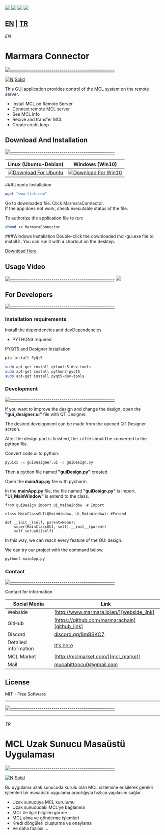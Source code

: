 ![](https://img.shields.io/github/downloads/zekiahmetbayar/Valf/total?color=brightgreen)
![](https://img.shields.io/github/languages/code-size/zekiahmetbayar/Valf?color=brightgreen)
![](https://img.shields.io/github/last-commit/zekiahmetbayar/Valf?color=blue)
![](https://img.shields.io/github/license/zekiahmetbayar/Valf?color=blue)



##  [EN](#EN) | [TR](#TR)
###### EN
# Marmara Connector
[![-----------------------------------------------------](https://raw.githubusercontent.com/andreasbm/readme/master/assets/lines/colored.png)]()

[![N|Solid](https://i.hizliresim.com/pZlzCq.png)](https://github.com/marmarachain)

This GUI application provides control of the MCL system on the remote server.
  - Install MCL on Remote Server
  - Connect remote MCL server
  - See MCL info
  - Recive and transfer MCL
  - Create credit loop

## Download And Installation
[![-----------------------------------------------------](https://raw.githubusercontent.com/andreasbm/readme/master/assets/lines/colored.png)]()

Linux (Ubuntu-Debian)              |  Windows (Win10)
:-------------------------:|:-------------------------:
[![Download For Ubuntu](images/1linux-dow.png)](https://github.com/mucahittopcu/MCL-Remote-Server-Connection-GUI)|  [![Download For Win10](images/win_dow.png)](https://github.com/mucahittopcu/MCL-Remote-Server-Connection-GUI)

###Ubuntu Installation

```sh
wget "www.link.com"
```

Go to downloaded file. Click MarmaraConnector.<br>
If the app does not work, check executable status of the file.

To authorize the application file to run:
```sh
chmod +x MarmaraConnector
```

###Windows Installation
Double-click the downloaded mcl-gui.exe file to install it.
You can run it with a shortcut on the desktop.<br>

[Download Here](www.google.com.tr)

## Usage Video
[![-----------------------------------------------------](https://raw.githubusercontent.com/andreasbm/readme/master/assets/lines/colored.png)]()
[![](https://img.youtube.com/vi/YOUTUBE_VIDEO_ID_HERE/0.jpg)](https://www.youtube.com/watch?v=oiKj0Z_Xnjc)
 
## For Developers
[![-----------------------------------------------------](https://raw.githubusercontent.com/andreasbm/readme/master/assets/lines/colored.png)]()
### Installation requirements

Install the dependencies and devDependencies

- PYTHON3 required


PYQT5 and Designer Installation
```sh
pip install PyQt5

sudo apt-get install qttools5-dev-tools
sudo apt-get install python3-pyqt5
sudo apt-get install pyqt5-dev-tools
```

### Development
[![-----------------------------------------------------](https://raw.githubusercontent.com/andreasbm/readme/master/assets/lines/colored.png)]()

If you want to improve the design and change the design, open the **"gui_designer.ui"** file with QT Designer.

The desired development can be made from the opened QT Designer screen.

After the design part is finished, the .ui file should be converted to the python file.

Convert code ui to python:
```sh
pyuic5 -x guiDesigner.ui -o guiDesign.py
```

Then a python file named **"guiDesign.py"** created.

Open the **mainApp.py** file with pycharm.

In the **mainApp.py** file, the file named **"guiDesign.py"** is import. **"Ui_MainWindow"** is extend to the class.

    from guiDesign import Ui_MainWindow  # Import
    
    class MainClassGUI(QMainWindow, Ui_MainWindow): #Extend
    
    def __init__(self, parent=None):
        super(MainClassGUI, self).__init__(parent)
        self.setupUi(self)

In this way, we can reach every feature of the GUI design.

We can try our project with the command below.

```sh
python3 mainApp.py
```

### Contact
 [![-----------------------------------------------------](https://raw.githubusercontent.com/andreasbm/readme/master/assets/lines/colored.png)]()

Contact for information

| Social Media | Link |
| ------ | ------ |
| Webside | [http://www.marmara.io/en/][webside_link] |
| GitHub | [https://github.com/marmarachain][github_link] |
| Discord | [discord.gg/8mBSKC7][discord_link] |
| Detailed information | [It's here][info_eng]  |
| MCL Market | [http://mclmarket.com/][mcl_market]  |
| Mail | mucahittopcu0@gmail.com |
 
License
----

MIT - Free Software

   [webside_link]: <http://www.marmara.io/en/>
   [discord_link]: <discord.gg/8mBSKC7>
   [github_link]: <https://github.com/marmarachain>
   [info_eng]: <https://github.com/rumeysayilmaz/Marmara-v.1.0/blob/master/MCLUsageGuide.md>
   [mcl_market]: <http://mclmarket.com/>

---
[![-----------------------------------------------------](https://raw.githubusercontent.com/andreasbm/readme/master/assets/lines/colored.png)]()

---
###### TR
# MCL Uzak Sunucu Masaüstü Uygulaması
[![-----------------------------------------------------](https://raw.githubusercontent.com/andreasbm/readme/master/assets/lines/colored.png)]()

[![N|Solid](https://i.hizliresim.com/pZlzCq.png)](https://github.com/marmarachain)

Bu uygulama uzak sunucuda kurulu olan MCL sistemine erişilerek gerekli işlemleri bir masaüstü uygulama aracılığıyla hızlıca yapılasını sağlar.
  - Uzak sunucuya MCL kurulumu
  - Uzak sunucudaki MCL'ye bağlanma
  - MCL ile ilgili bilgileri görme 
  - MCL alma ve gönderme işlemleri
  - Kredi döngüleri oluşturma ve onaylama
  - Ve daha fazlası ...
  
